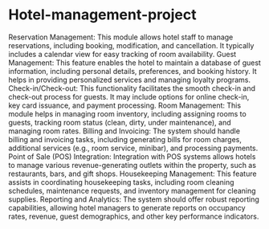 # Hotel-management-project

Reservation Management: This module allows hotel staff to manage reservations, including booking, modification, and cancellation. It typically includes a calendar view for easy tracking of room availability.
Guest Management: This feature enables the hotel to maintain a database of guest information, including personal details, preferences, and booking history. It helps in providing personalized services and managing loyalty programs.
Check-in/Check-out: This functionality facilitates the smooth check-in and check-out process for guests. It may include options for online check-in, key card issuance, and payment processing.
Room Management: This module helps in managing room inventory, including assigning rooms to guests, tracking room status (clean, dirty, under maintenance), and managing room rates.
Billing and Invoicing: The system should handle billing and invoicing tasks, including generating bills for room charges, additional services (e.g., room service, minibar), and processing payments.
Point of Sale (POS) Integration: Integration with POS systems allows hotels to manage various revenue-generating outlets within the property, such as restaurants, bars, and gift shops.
Housekeeping Management: This feature assists in coordinating housekeeping tasks, including room cleaning schedules, maintenance requests, and inventory management for cleaning supplies.
Reporting and Analytics: The system should offer robust reporting capabilities, allowing hotel managers to generate reports on occupancy rates, revenue, guest demographics, and other key performance indicators.
